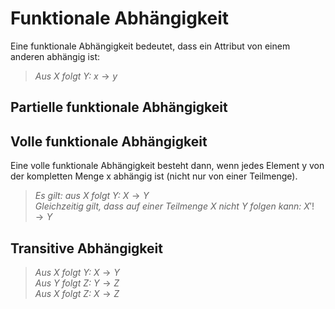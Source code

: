 # Funktionale Abhängigkeit
Eine funktionale Abhängigkeit bedeutet, dass ein Attribut von einem anderen abhängig ist:
> *Aus X folgt Y:* $x \rightarrow y$

## Partielle funktionale Abhängigkeit

## Volle funktionale Abhängigkeit
Eine volle funktionale Abhängigkeit besteht dann, wenn jedes Element y von der kompletten Menge x abhängig ist (nicht nur von einer Teilmenge).

> *Es gilt: aus X folgt Y:* $X \rightarrow Y$  
> *Gleichzeitig gilt, dass auf einer Teilmenge X nicht Y folgen kann:* $X' !\rightarrow Y$

## Transitive Abhängigkeit
> *Aus X folgt Y:* $X \rightarrow Y$  
> *Aus Y folgt Z:* $Y \rightarrow Z$  
> *Aus X folgt Z:* $X \rightarrow Z$